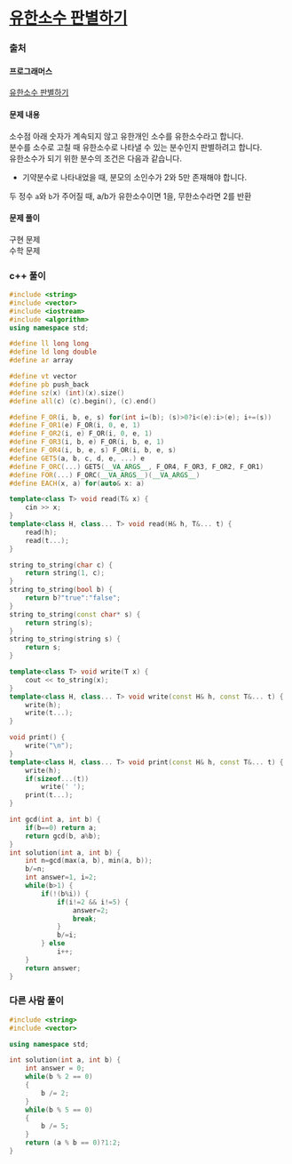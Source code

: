# [유한소수 판별하기](https://school.programmers.co.kr/learn/courses/30/lessons/120878)

### 출처
#### 프로그래머스
[유한소수 판별하기](https://school.programmers.co.kr/learn/courses/30/lessons/120878)

#### 문제 내용
소수점 아래 숫자가 계속되지 않고 유한개인 소수를 유한소수라고 합니다.  
분수를 소수로 고칠 때 유한소수로 나타낼 수 있는 분수인지 판별하려고 합니다.  
유한소수가 되기 위한 분수의 조건은 다음과 같습니다.

* 기약분수로 나타내었을 때, 분모의 소인수가 2와 5만 존재해야 합니다.

두 정수 ```a```와 ```b```가 주어질 때, a/b가 유한소수이면 1을, 무한소수라면 2를 반환

#### 문제 풀이
구현 문제  
수학 문제

### c++ 풀이
```c++
#include <string>
#include <vector>
#include <iostream>
#include <algorithm>
using namespace std;

#define ll long long
#define ld long double
#define ar array

#define vt vector
#define pb push_back
#define sz(x) (int)(x).size()
#define all(c) (c).begin(), (c).end()

#define F_OR(i, b, e, s) for(int i=(b); (s)>0?i<(e):i>(e); i+=(s))
#define F_OR1(e) F_OR(i, 0, e, 1)
#define F_OR2(i, e) F_OR(i, 0, e, 1)
#define F_OR3(i, b, e) F_OR(i, b, e, 1)
#define F_OR4(i, b, e, s) F_OR(i, b, e, s)
#define GET5(a, b, c, d, e, ...) e
#define F_ORC(...) GET5(__VA_ARGS__, F_OR4, F_OR3, F_OR2, F_OR1)
#define FOR(...) F_ORC(__VA_ARGS__)(__VA_ARGS__)
#define EACH(x, a) for(auto& x: a)

template<class T> void read(T& x) {
	cin >> x;
}
template<class H, class... T> void read(H& h, T&... t) {
	read(h);
	read(t...);
}

string to_string(char c) {
	return string(1, c);
}
string to_string(bool b) {
	return b?"true":"false";
}
string to_string(const char* s) {
	return string(s);
}
string to_string(string s) {
	return s;
}

template<class T> void write(T x) {
	cout << to_string(x);
}
template<class H, class... T> void write(const H& h, const T&... t) {
	write(h);
	write(t...);
}

void print() {
	write("\n");
}
template<class H, class... T> void print(const H& h, const T&... t) {
	write(h);
	if(sizeof...(t))
		write(' ');
	print(t...);
}

int gcd(int a, int b) {
    if(b==0) return a;
    return gcd(b, a%b);
}
int solution(int a, int b) {
    int n=gcd(max(a, b), min(a, b));
    b/=n;
    int answer=1, i=2;
    while(b>1) {
        if(!(b%i)) {
            if(i!=2 && i!=5) {
                answer=2;
                break;
            }
            b/=i;
        } else
            i++;
    }
    return answer;
}
```

### 다른 사람 풀이
```c++
#include <string>
#include <vector>

using namespace std;

int solution(int a, int b) {
    int answer = 0;
    while(b % 2 == 0)
    {
        b /= 2;
    }
    while(b % 5 == 0)
    {
        b /= 5;
    }
    return (a % b == 0)?1:2;
}
```